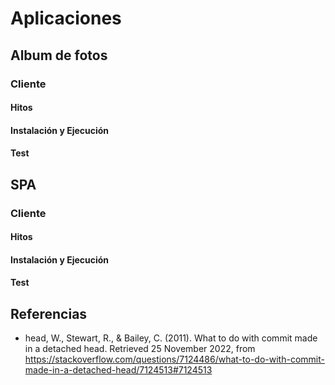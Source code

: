 # Aplicaciones

## Album de fotos

### Cliente

#### Hitos

#### Instalación y Ejecución

#### Test

## SPA

### Cliente

#### Hitos

#### Instalación y Ejecución

#### Test

## Referencias

* head, W., Stewart, R., & Bailey, C. (2011). What to do with commit made in a detached head. Retrieved 25 November 2022, from https://stackoverflow.com/questions/7124486/what-to-do-with-commit-made-in-a-detached-head/7124513#7124513
